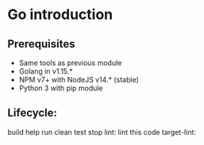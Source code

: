 # Go introduction

## Prerequisites
- Same tools as previous module
- Golang in v1.15.*
- NPM v7+ with NodeJS v14.* (stable)
- Python 3 with pip module

## Lifecycle:
build
help
run
clean
test
stop
lint: lint this code
target-lint:
